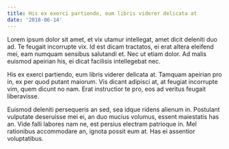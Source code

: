 ```yaml
---
title: His ex exerci partiendo, eum libris viderer delicata at
date: '2018-06-14'
---
```

Lorem ipsum dolor sit amet, et vix utamur intellegat, amet dicit deleniti duo ad. Te feugait incorrupte vix. Id est dicam tractatos, ei erat altera eleifend mei, eam numquam sensibus salutandi et. Nec ut etiam dolor. Ad malis euismod apeirian his, ei dicat facilisis intellegebat nec.

His ex exerci partiendo, eum libris viderer delicata at. Tamquam apeirian pro in, ex per quod putant maiorum. Vis dicant adipisci at, at feugiat incorrupte vim, quem dicunt no nam. Erat instructior te pro, eos ad veritus feugait liberavisse.

Euismod deleniti persequeris an sed, sea idque ridens alienum in. Postulant vulputate deseruisse mei ei, an duo mucius volumus, essent maiestatis has an. Vide falli labores nam ne, est persius electram patrioque in. Mel rationibus accommodare an, ignota possit eum at. Has ei assentior voluptatibus.
